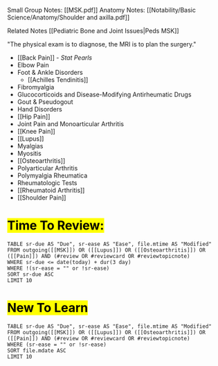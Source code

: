 Small Group Notes: [[MSK.pdf]]
Anatomy Notes: [[Notability/Basic Science/Anatomy/Shoulder and axilla.pdf]]

Related Notes
[[Pediatric Bone and Joint Issues|Peds MSK]]


"The physical exam is to diagnose, the MRI is to plan the surgery."

- [[Back Pain]] - *Stat Pearls*
- Elbow Pain
- Foot & Ankle Disorders
	- [[Achilles Tendinitis]]
- Fibromyalgia
- Glucocorticoids and Disease-Modifying Antirheumatic Drugs
- Gout & Pseudogout
- Hand Disorders
- [[Hip Pain]]
- Joint Pain and Monoarticular Arthritis
- [[Knee Pain]]
- [[Lupus]]
- Myalgias
- Myositis
- [[Osteoarthritis]]
- Polyarticular Arthritis
- Polymyalgia Rheumatica
- Rheumatologic Tests
- [[Rheumatoid Arthritis]]
- [[Shoulder Pain]]

# <mark>Time To Review:</mark>
```dataview
TABLE sr-due AS "Due", sr-ease AS "Ease", file.mtime AS "Modified"
FROM outgoing([[MSK]]) OR ([[Lupus]]) OR ([[Osteoarthritis]]) OR ([[Pain]]) AND (#review OR #reviewcard OR #reviewtopicnote)
WHERE sr-due <= date(today) + dur(3 day)
WHERE !(sr-ease = "" or !sr-ease)
SORT sr-due ASC
LIMIT 10
```
# <mark>New To Learn</mark>
```dataview
TABLE sr-due AS "Due", sr-ease AS "Ease", file.mtime AS "Modified"
FROM outgoing([[MSK]]) OR ([[Lupus]]) OR ([[Osteoarthritis]]) OR ([[Pain]]) AND (#review OR #reviewcard OR #reviewtopicnote)
WHERE (sr-ease = "" or !sr-ease)
SORT file.mdate ASC
LIMIT 10
```